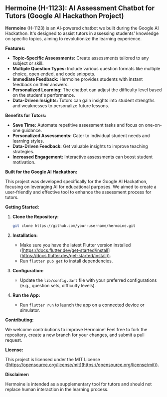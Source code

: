 

## Hermoine (H-1123): AI Assessment Chatbot for Tutors (Google AI Hackathon Project)

**Hermoine** (H-1123) is an AI-powered chatbot we built during the Google AI Hackathon. It's designed to assist tutors in assessing students' knowledge on specific topics, aiming to revolutionize the learning experience.

**Features:**

* **Topic-Specific Assessments:** Create assessments tailored to any subject or skill.
* **Multiple Question Types:** Include various question formats like multiple choice, open ended, and code snippets.
* **Immediate Feedback:** Hermoine provides students with instant feedback on their answers.
* **Personalized Learning:** The chatbot can adjust the difficulty level based on the student's performance.
* **Data-Driven Insights:** Tutors can gain insights into student strengths and weaknesses to personalize future lessons.

**Benefits for Tutors:**

* **Save Time:** Automate repetitive assessment tasks and focus on one-on-one guidance.
* **Personalized Assessments:** Cater to individual student needs and learning styles.
* **Data-Driven Feedback:** Get valuable insights to improve teaching strategies.
* **Increased Engagement:** Interactive assessments can boost student motivation.

**Built for the Google AI Hackathon:**

This project was developed specifically for the Google AI Hackathon, focusing on leveraging AI for educational purposes. We aimed to create a user-friendly and effective tool to enhance the assessment process for tutors.

**Getting Started:**

1. **Clone the Repository:**

   ```bash
   git clone https://github.com/your-username/hermoine.git
   ```

2. **Installation:**

   - Make sure you have the latest Flutter version installed ([https://docs.flutter.dev/get-started/install](https://docs.flutter.dev/get-started/install)).
   - Run `flutter pub get` to install dependencies.

3. **Configuration:**

   - Update the `lib/config.dart` file with your preferred configurations (e.g., question sets, difficulty levels).

4. **Run the App:**

   - Run `flutter run` to launch the app on a connected device or simulator.

**Contributing:**

We welcome contributions to improve Hermoine! Feel free to fork the repository, create a new branch for your changes, and submit a pull request.

**License:**

This project is licensed under the MIT License ([https://opensource.org/license/mit](https://opensource.org/license/mit)).

**Disclaimer:**

Hermoine is intended as a supplementary tool for tutors and should not replace human interaction in the learning process. 
